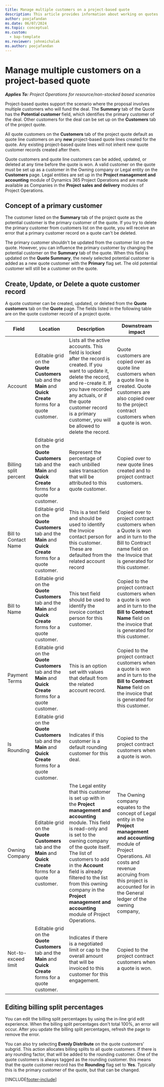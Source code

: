 ```yaml
---
title: Manage multiple customers on a project-based quote
description: This article provides information about working on quotes that involve multiple customers who will fund the project.
author: poojafandan
ms.date: 06/07/2024
ms.topic: conceptual
ms.custom: 
  - bap-template
ms.reviewer: johnmichalak
ms.author: poojafandan
---
```


# Manage multiple customers on a project-based quote

_**Applies To:** Project Operations for resource/non-stocked based scenarios_

Project-based quotes support the scenario where the proposal involves multiple customers who will fund the deal. The **Summary** tab of the Quote has the **Potential customer** field, which identifies the primary customer of the deal. Other customers for the deal can be set up on the **Customers** tab of the project quote.

All quote customers on the **Customers** tab of the project quote default as quote line customers on any **new** project-based quote lines created for the quote. Any existing project-based quote lines will not inherit new quote customer records created after them.

Quote customers and quote line customers can be added, updated, or deleted at any time before the quote is won. A valid customer on the quote must be set up as a customer in the Owning company or Legal entity on the **Customers** page. Legal entities are set up in the **Project management and accounting** module of Dynamics 365 Project Operations and are made available as Companies in the **Project sales and delivery** modules of Project Operations.

## Concept of a primary customer

The customer listed on the **Summary** tab of the project quote as the potential customer is the primary customer of the quote. If you try to delete the primary customer from customers list on the quote, you will receive an error that a primary customer record on a quote can't be deleted.

The primary customer shouldn't be updated from the customer list on the quote. However, you can influence the primary customer by changing the potential customer on the **Summary** tab of the quote. When this field is updated on the **Quote Summary**, the newly selected potential customer is added as a new quote customer with the **Primary** flag set. The old potential customer will still be a customer on the quote.

## Create, Update, or Delete a quote customer record

A quote customer can be created, updated, or deleted from the **Quote customers** tab on the **Quote** page. The fields listed in the following table are on the quote customer record of a project quote.

| **Field** | **Location** | **Description** | **Downstream impact** |
| --- | --- | --- | --- |
| Account | Editable grid on the **Quote Customers** tab and the **Main** and **Quick Create** forms for a quote customer. | Lists all the active accounts. This field is locked after the record is created. If you want to update it, delete the record, and re-create it. If you have recorded any actuals, or if the quote customer record is a primary customer, you will be allowed to delete the record. | Quote customers are copied over as quote line customers when a quote line is created. Quote customers are also copied over to the project contract customers when a quote is won. |
| Billing split percent | Editable grid on the **Quote Customers** tab and the **Main** and **Quick Create** forms for a quote customer. | Represent the percentage of each unbilled sales transaction that will be attributed to this quote customer. | Copied over to new quote lines created and to project contract customers. |
| Bill to Contact Name | Editable grid on the **Quote Customers** tab and the **Main** and **Quick Create** forms for a quote customer. | This is a text field and should be used to identify the Invoice contact person for this customer. These are defaulted from the related account record | Copied over to project contract customers when a Quote is won and in turn to the Bill to Contract name field on the Invoice that is generated for this customer. |
| Bill to Name | Editable grid on the **Quote Customers** tab and the **Main** and **Quick Create** forms for a quote customer. | This text field should be used to identify the invoice contact person for this customer. | Copied to the project contract customers when a quote is won and in turn to the **Bill to Contract Name** field on the invoice that is generated for this customer. |
| Payment Terms | Editable grid on the **Quote Customers** tab and the **Main** and **Quick Create** forms for a quote customer. | This is an option set with values that default from the related account record. | Copied to the project contract customers when a quote is won and in turn to the **Bill to Contract Name** field on the invoice that is generated for this customer. |
| Is Rounding | Editable grid on the **Quote Customers** tab and the **Main** and **Quick Create** forms for a quote customer. | Indicates if this customer is a default rounding customer for this deal. | Copied to the project contract customers when a quote is won. |
| Owning Company | Editable grid on the **Quote Customers** tab and the **Main** and **Quick Create** forms for a quote customer. | The Legal entity that this customer is set up with in the **Project management and accounting** module. This field is read-only and is set to the owning company of the quote itself. The list of customers to add in the **Account** field is already filtered to the list from this owning company in the **Project management and accounting** module of Project Operations. | The Owning company equates to the concept of Legal entity in the **Project management and accounting** module of Project Operations. All costs and revenue accruing from this project is accounted for in the General ledger of the owning company, |
| Not-to-exceed limit | Editable grid on the **Quote Customers** tab and the **Main** and **Quick Create** forms for a quote customer. | Indicates if there is a negotiated limit or cap to the overall amount that will be invoiced to this customer for this engagement. | Copied to the project contract customers when a quote is won. |

## Editing billing split percentages

You can edit the billing split percentages by using the in-line grid edit experience. When the billing split percentages don't total 100%, an error will occur. After you update the billing split percentages, refresh the page to remove the error.

You can also try selecting **Evenly Distribute** on the quote customers' subgrid. This action allocates billing splits to all quote customers. If there is any rounding factor, that will be added to the rounding customer. One of the quote customers is always tagged as the rounding customer. this means that the quote customer record has the **Rounding** flag set to **Yes**. Typically this is the primary customer of the quote, but that can be changed.


[!INCLUDE[footer-include](../includes/footer-banner.md)]

